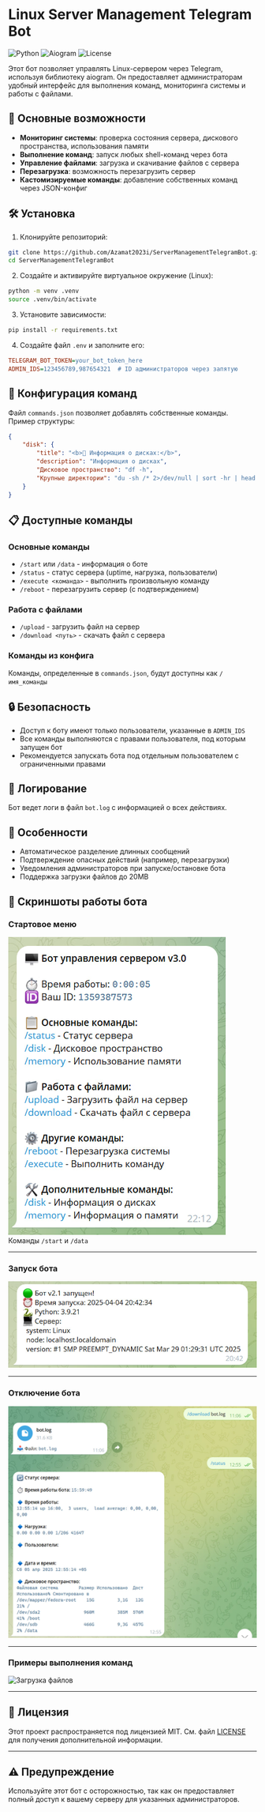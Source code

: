 # Linux Server Management Telegram Bot

![Python](https://img.shields.io/badge/python-3.9+-blue.svg)
![Aiogram](https://img.shields.io/badge/aiogram-3.x-green.svg)
![License](https://img.shields.io/badge/license-MIT-orange.svg)

Этот бот позволяет управлять Linux-сервером через Telegram, используя библиотеку aiogram. Он предоставляет администраторам удобный интерфейс для выполнения команд, мониторинга системы и работы с файлами.

## 📌 Основные возможности

- **Мониторинг системы**: проверка состояния сервера, дискового пространства, использования памяти
- **Выполнение команд**: запуск любых shell-команд через бота
- **Управление файлами**: загрузка и скачивание файлов с сервера
- **Перезагрузка**: возможность перезагрузить сервер
- **Кастомизируемые команды**: добавление собственных команд через JSON-конфиг

## 🛠 Установка

1. Клонируйте репозиторий:
```bash
git clone https://github.com/Azamat2023i/ServerManagementTelegramBot.git
cd ServerManagementTelegramBot
```

2. Создайте и активируйте виртуальное окружение (Linux):
```bash
python -m venv .venv
source .venv/bin/activate
```

3. Установите зависимости:
```bash
pip install -r requirements.txt
```

4. Создайте файл `.env` и заполните его:
```ini
TELEGRAM_BOT_TOKEN=your_bot_token_here
ADMIN_IDS=123456789,987654321  # ID администраторов через запятую
```

## 🔧 Конфигурация команд

Файл `commands.json` позволяет добавлять собственные команды. Пример структуры:

```json
{
    "disk": {
        "title": "<b>💾 Информация о дисках:</b>",
        "description": "Информация о дисках",
        "Дисковое пространство": "df -h",
        "Крупные директории": "du -sh /* 2>/dev/null | sort -hr | head -n 10"
    }
}
```

## 📋 Доступные команды

### Основные команды
- `/start` или `/data` - информация о боте
- `/status` - статус сервера (uptime, нагрузка, пользователи)
- `/execute <команда>` - выполнить произвольную команду
- `/reboot` - перезагрузить сервер (с подтверждением)

### Работа с файлами
- `/upload` - загрузить файл на сервер
- `/download <путь>` - скачать файл с сервера

### Команды из конфига
Команды, определенные в `commands.json`, будут доступны как `/имя_команды`

## 🔒 Безопасность

- Доступ к боту имеют только пользователи, указанные в `ADMIN_IDS`
- Все команды выполняются с правами пользователя, под которым запущен бот
- Рекомендуется запускать бота под отдельным пользователем с ограниченными правами

## 📄 Логирование

Бот ведет логи в файл `bot.log` с информацией о всех действиях.

## 📌 Особенности

- Автоматическое разделение длинных сообщений
- Подтверждение опасных действий (например, перезагрузки)
- Уведомления администраторов при запуске/остановке бота
- Поддержка загрузки файлов до 20MB

## 📸 Скриншоты работы бота

### Стартовое меню
![Стартовое меню](/screenshots/start_command.jpg)  
Команды `/start` и `/data`

---

### Запуск бота
![Статус сервера](/screenshots/starting_the_bot.jpg)  

---

### Отключение бота
![Выполнение команд](/screenshots/example_commands.jpg)  

---

### Примеры выполнения команд
![Загрузка файлов](/screenshots/file_upload.jpg)  

---

## 📄 Лицензия

Этот проект распространяется под лицензией MIT. См. файл [LICENSE](LICENSE) для получения дополнительной информации.

---

## ⚠️ Предупреждение

Используйте этот бот с осторожностью, так как он предоставляет полный доступ к вашему серверу для указанных администраторов.
